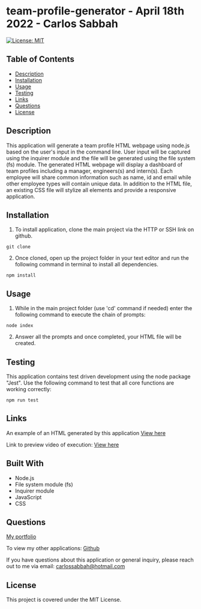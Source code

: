 # team-profile-generator - April 18th 2022 - Carlos Sabbah

[![License: MIT](https://img.shields.io/badge/License-MIT-yellow.svg)](https://opensource.org/licenses/MIT)

## Table of Contents

- [Description](#Description)
- [Installation](#Installation)
- [Usage](#Usage)
- [Testing](#Testing)
- [Links](#Links)
- [Questions](#Questions)
- [License](#License)

##

## Description

This application will generate a team profile HTML webpage using node.js based on the user's input in the command line. User input will be captured using the inquirer module and the file will be generated using the file system (fs) module. The generated HTML webpage will display a dashboard of team profiles including a manager, engineers(s) and intern(s). Each employee will share common information such as name, id and email while other employee types will contain unique data. In addition to the HTML file, an existing CSS file will stylize all elements and provide a responsive application.

## Installation

1. To install application, clone the main project via the HTTP or SSH link on github.

```
git clone
```

2. Once cloned, open up the project folder in your text editor and run the following command in terminal to install all dependencies.

```
npm install
```

## Usage

1. While in the main project folder (use 'cd' command if needed) enter the following command to execute the chain of prompts:

```
node index
```

2. Answer all the prompts and once completed, your HTML file will be created.

## Testing

This application contains test driven development using the node package "Jest".
Use the following command to test that all core functions are working correctly:

```
npm run test
```

## Links

An example of an HTML generated by this application
[View here](https://github.com/csabbah/team-profile-generator/blob/main/dist/Employees.html)

Link to preview video of execution:
[View here](https://imgur.com/a/euauj35)

## Built With

- Node.js
- File system module (fs)
- Inquirer module
- JavaScript
- CSS

## Questions

[My portfolio](https://csabbah.github.io/Carlos-Sabbah-portfolio/)

To view my other applications:
[Github](https://github.com/csabbah)

If you have questions about this application or general inquiry, please reach out to me via email: carlossabbah@hotmail.com

## License

This project is covered under the MIT License.
